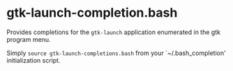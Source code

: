 
# gtk-launch-completion.bash

Provides completions for the `gtk-launch` application enumerated in the gtk program menu.

Simply `source gtk-launch-completions.bash` from your `~/.bash_completion' initialization script.

